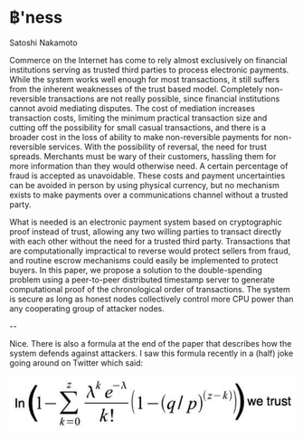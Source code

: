 # ฿'ness

Satoshi Nakamoto

Commerce on the Internet has come to rely almost exclusively on
financial institutions serving as trusted third parties to process
electronic payments. While the system works well enough for most
transactions, it still suffers from the inherent weaknesses of the
trust based model. Completely non-reversible transactions are not
really possible, since financial institutions cannot avoid mediating
disputes. The cost of mediation increases transaction costs, limiting
the minimum practical transaction size and cutting off the possibility
for small casual transactions, and there is a broader cost in the loss
of ability to make non-reversible payments for non-reversible
services. With the possibility of reversal, the need for trust
spreads. Merchants must be wary of their customers, hassling them for
more information than they would otherwise need. A certain percentage
of fraud is accepted as unavoidable. These costs and payment
uncertainties can be avoided in person by using physical currency, but
no mechanism exists to make payments over a communications channel
without a trusted party.

What is needed is an electronic payment system based on cryptographic
proof instead of trust, allowing any two willing parties to transact
directly with each other without the need for a trusted third
party. Transactions that are computationally impractical to reverse
would protect sellers from fraud, and routine escrow mechanisms could
easily be implemented to protect buyers. In this paper, we propose a
solution to the double-spending problem using a peer-to-peer
distributed timestamp server to generate computational proof of the
chronological order of transactions. The system is secure as long as
honest nodes collectively control more CPU power than any cooperating
group of attacker nodes.

--

Nice. There is also a formula at the end of the paper that describes
how the system defends against attackers. I saw this formula recently
in a (half) joke going around on Twitter which said:

![](InBitcoinWeTrust.png)
